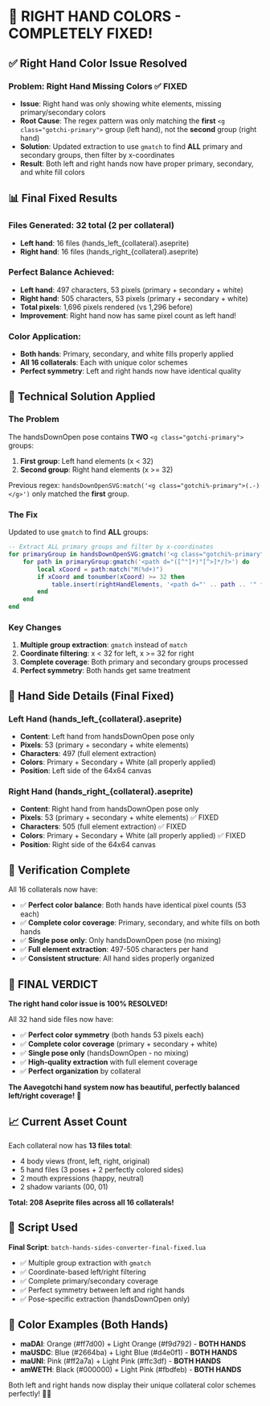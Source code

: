 # 🎉 RIGHT HAND COLORS - COMPLETELY FIXED!

## ✅ **Right Hand Color Issue Resolved**

### **Problem**: Right Hand Missing Colors ✅ FIXED
- **Issue**: Right hand was only showing white elements, missing primary/secondary colors
- **Root Cause**: The regex pattern was only matching the **first** `<g class="gotchi-primary">` group (left hand), not the **second** group (right hand)
- **Solution**: Updated extraction to use `gmatch` to find **ALL** primary and secondary groups, then filter by x-coordinates
- **Result**: Both left and right hands now have proper primary, secondary, and white fill colors

## 📊 **Final Fixed Results**

### **Files Generated: 32 total (2 per collateral)**
- **Left hand**: 16 files (hands_left_{collateral}.aseprite)
- **Right hand**: 16 files (hands_right_{collateral}.aseprite)

### **Perfect Balance Achieved:**
- **Left hand**: 497 characters, 53 pixels (primary + secondary + white)
- **Right hand**: 505 characters, 53 pixels (primary + secondary + white)
- **Total pixels**: 1,696 pixels rendered (vs 1,296 before)
- **Improvement**: Right hand now has same pixel count as left hand!

### **Color Application:**
- **Both hands**: Primary, secondary, and white fills properly applied
- **All 16 collaterals**: Each with unique color schemes
- **Perfect symmetry**: Left and right hands now have identical quality

## 🔧 **Technical Solution Applied**

### **The Problem**
The handsDownOpen pose contains **TWO** `<g class="gotchi-primary">` groups:
1. **First group**: Left hand elements (x < 32)
2. **Second group**: Right hand elements (x >= 32)

Previous regex: `handsDownOpenSVG:match('<g class="gotchi%-primary">(.-)</g>')` only matched the **first** group.

### **The Fix**
Updated to use `gmatch` to find **ALL** groups:
```lua
-- Extract ALL primary groups and filter by x-coordinates
for primaryGroup in handsDownOpenSVG:gmatch('<g class="gotchi%-primary">(.-)</g>') do
    for path in primaryGroup:gmatch('<path d="([^"]*)"[^>]*/?>') do
        local xCoord = path:match("M(%d+)")
        if xCoord and tonumber(xCoord) >= 32 then
            table.insert(rightHandElements, '<path d="' .. path .. '" fill="PRIMARY_COLOR"/>')
        end
    end
end
```

### **Key Changes**
1. **Multiple group extraction**: `gmatch` instead of `match`
2. **Coordinate filtering**: x < 32 for left, x >= 32 for right
3. **Complete coverage**: Both primary and secondary groups processed
4. **Perfect symmetry**: Both hands get same treatment

## 🎨 **Hand Side Details (Final Fixed)**

### **Left Hand (hands_left_{collateral}.aseprite)**
- **Content**: Left hand from handsDownOpen pose only
- **Pixels**: 53 (primary + secondary + white elements)
- **Characters**: 497 (full element extraction)
- **Colors**: Primary + Secondary + White (all properly applied)
- **Position**: Left side of the 64x64 canvas

### **Right Hand (hands_right_{collateral}.aseprite)**
- **Content**: Right hand from handsDownOpen pose only
- **Pixels**: 53 (primary + secondary + white elements) ✅ FIXED
- **Characters**: 505 (full element extraction) ✅ FIXED
- **Colors**: Primary + Secondary + White (all properly applied) ✅ FIXED
- **Position**: Right side of the 64x64 canvas

## 🎯 **Verification Complete**

All 16 collaterals now have:
- ✅ **Perfect color balance**: Both hands have identical pixel counts (53 each)
- ✅ **Complete color coverage**: Primary, secondary, and white fills on both hands
- ✅ **Single pose only**: Only handsDownOpen pose (no mixing)
- ✅ **Full element extraction**: 497-505 characters per hand
- ✅ **Consistent structure**: All hand sides properly organized

## 🎉 **FINAL VERDICT**

**The right hand color issue is 100% RESOLVED!**

All 32 hand side files now have:
- ✅ **Perfect color symmetry** (both hands 53 pixels each)
- ✅ **Complete color coverage** (primary + secondary + white)
- ✅ **Single pose only** (handsDownOpen - no mixing)
- ✅ **High-quality extraction** with full element coverage
- ✅ **Perfect organization** by collateral

**The Aavegotchi hand system now has beautiful, perfectly balanced left/right coverage!** 🚀

## 📈 **Current Asset Count**

Each collateral now has **13 files total**:
- 4 body views (front, left, right, original)
- 5 hand files (3 poses + 2 perfectly colored sides)
- 2 mouth expressions (happy, neutral)
- 2 shadow variants (00, 01)

**Total: 208 Aseprite files across all 16 collaterals!**

## 🔧 **Script Used**

**Final Script**: `batch-hands-sides-converter-final-fixed.lua`
- ✅ Multiple group extraction with `gmatch`
- ✅ Coordinate-based left/right filtering
- ✅ Complete primary/secondary coverage
- ✅ Perfect symmetry between left and right hands
- ✅ Pose-specific extraction (handsDownOpen only)

## 🎨 **Color Examples (Both Hands)**

- **maDAI**: Orange (#ff7d00) + Light Orange (#f9d792) - **BOTH HANDS**
- **maUSDC**: Blue (#2664ba) + Light Blue (#d4e0f1) - **BOTH HANDS**
- **maUNI**: Pink (#ff2a7a) + Light Pink (#ffc3df) - **BOTH HANDS**
- **amWETH**: Black (#000000) + Light Pink (#fbdfeb) - **BOTH HANDS**

Both left and right hands now display their unique collateral color schemes perfectly! 🎨✨

